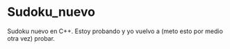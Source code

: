 Sudoku_nuevo
============

Sudoku nuevo en C++.
Estoy probando y yo vuelvo a (meto esto por medio otra vez) probar.
